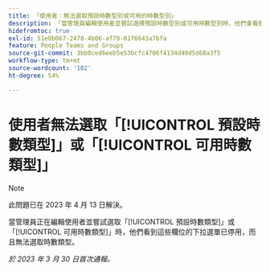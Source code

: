 ```yaml
---
title: 「使用者：無法選取預設時數型別或可用的時數型別」
description: 「當管理員編輯使用者並嘗試選擇預設時數型別或可用時數型別時，他們會看到這些欄位的下拉式清單已停用，並且他們無法選擇時數型別。 」
hidefromtoc: true
exl-id: 51e0b067-2478-4b06-af78-01f6643a7bfa
feature: People Teams and Groups
source-git-commit: 3bb0ced6eeb5e53bcfc4706f4134d40d5d68a3f5
workflow-type: tm+mt
source-wordcount: '102'
ht-degree: 54%

---
```


# 使用者無法選取「[!UICONTROL 預設時數類型]」或「[!UICONTROL 可用時數類型]」

>[!NOTE]
>
>此問題已在 2023 年 4 月 13 日解決。

當管理員正在編輯使用者並嘗試選取「[!UICONTROL 預設時數類型]」或「[!UICONTROL 可用時數類型]」時，他們看到這些欄位的下拉選單已停用，而且無法選取時數類型。

_於 2023 年 3 月 30 日首次通報。_
